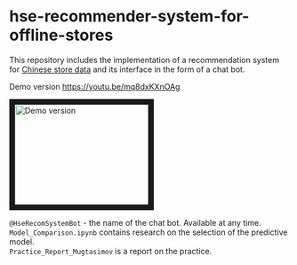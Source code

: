 # hse-recommender-system-for-offline-stores

This repository includes the implementation of a recommendation system for [Chinese store data](https://www.kaggle.com/chiranjivdas09/ta-feng-grocery-dataset/version/1#) and its interface in the form of a chat bot.

 Demo version https://youtu.be/mq8dxKXnOAg
 
<a href="http://www.youtube.com/watch?feature=player_embedded&v=mq8dxKXnOAg
" target="_blank"><img src="http://img.youtube.com/vi/mq8dxKXnOAg/0.jpg" 
alt="Demo version" width="240" height="180" border="10" /></a>
 
`@HseRecomSystemBot` - the name of the chat bot. Available at any time.<br/>
`Model_Comparison.ipynb` contains research on the selection of the predictive model.<br/>
`Practice_Report_Mugtasimov` is a report on the practice.



